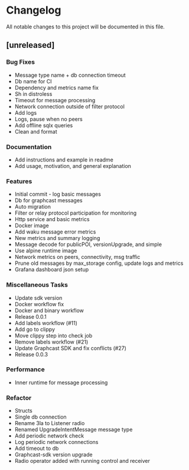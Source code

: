 # Changelog

All notable changes to this project will be documented in this file.

## [unreleased]

### Bug Fixes

- Message type name + db connection timeout
- Db name for CI
- Dependency and metrics name fix
- Sh in distroless
- Timeout for message processing
- Network connection outside of filter protocol
- Add logs
- Logs, pause when no peers
- Add offline sqlx queries
- Clean and format

### Documentation

- Add instructions and example in readme
- Add usage, motivation, and general explanation

### Features

- Initial commit - log basic messages
- Db for graphcast messages
- Auto migration
- Filter or relay protocol participation for monitoring
- Http service and basic metrics
- Docker image
- Add waku message error metrics
- New metrics and summary logging
- Message decode for publicPOI, versionUpgrade, and simple
- Use alpine runtime image
- Network metrics on peers, connectivity, msg traffic
- Prune old messages by max_storage config, update logs and metrics
- Grafana dashboard json setup

### Miscellaneous Tasks

- Update sdk version
- Docker workflow fix
- Docker and binary workflow
- Release 0.0.1
- Add labels workflow (#11)
- Add go to clippy
- Move clippy step into check job
- Remove labels workflow (#21)
- Update Graphcast SDK and fix conflicts (#27)
- Release 0.0.3

### Performance

- Inner runtime for message processing

### Refactor

- Structs
- Single db connection
- Rename 3la to Listener radio
- Renamed UpgradeIntentMessage message type
- Add periodic network check
- Log periodic network connections
- Add timeout to db
- Graphcast-sdk version upgrade
- Radio operator added with running control and receiver

<!-- generated by git-cliff -->
